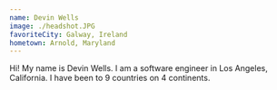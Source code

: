 ```yaml
---
name: Devin Wells
image: ./headshot.JPG
favoriteCity: Galway, Ireland
hometown: Arnold, Maryland
---
```


Hi! My name is Devin Wells. I am a software engineer in Los Angeles, California. I have been to 9
 countries on 4 continents. 
